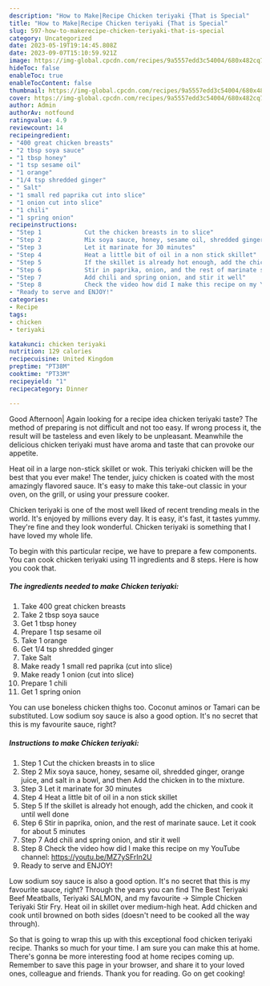 ```yaml
---
description: "How to Make|Recipe Chicken teriyaki {That is Special"
title: "How to Make|Recipe Chicken teriyaki {That is Special"
slug: 597-how-to-makerecipe-chicken-teriyaki-that-is-special
category: Uncategorized
date: 2023-05-19T19:14:45.808Z
date: 2023-09-07T15:10:59.921Z
image: https://img-global.cpcdn.com/recipes/9a5557edd3c54004/680x482cq70/chicken-teriyaki-recipe-main-photo.jpg
hideToc: false
enableToc: true
enableTocContent: false
thumbnail: https://img-global.cpcdn.com/recipes/9a5557edd3c54004/680x482cq70/chicken-teriyaki-recipe-main-photo.jpg
cover: https://img-global.cpcdn.com/recipes/9a5557edd3c54004/680x482cq70/chicken-teriyaki-recipe-main-photo.jpg
author: Admin
authorAv: notfound
ratingvalue: 4.9
reviewcount: 14
recipeingredient:
- "400 great chicken breasts"
- "2 tbsp soya sauce"
- "1 tbsp honey"
- "1 tsp sesame oil"
- "1 orange"
- "1/4 tsp shredded ginger"
- " Salt"
- "1 small red paprika cut into slice"
- "1 onion cut into slice"
- "1 chili"
- "1 spring onion"
recipeinstructions:
- "Step 1            Cut the chicken breasts in to slice"
- "Step 2            Mix soya sauce, honey, sesame oil, shredded ginger, orange juice, and salt in a bowl, and then Add the chicken in to the mixture."
- "Step 3            Let it marinate for 30 minutes"
- "Step 4            Heat a little bit of oil in a non stick skillet"
- "Step 5            If the skillet is already hot enough, add the chicken, and cook it until well done"
- "Step 6            Stir in paprika, onion, and the rest of marinate sauce. Let it cook for about 5 minutes"
- "Step 7            Add chili and spring onion, and stir it well"
- "Step 8            Check the video how did I make this recipe on my YouTube channel: https://youtu.be/MZ7ySFrIn2U"
- "Ready to serve and ENJOY!"
categories:
- Recipe
tags:
- chicken
- teriyaki

katakunci: chicken teriyaki 
nutrition: 129 calories
recipecuisine: United Kingdom
preptime: "PT38M"
cooktime: "PT33M"
recipeyield: "1"
recipecategory: Dinner

---
```



Good Afternoon| Again looking for a recipe idea chicken teriyaki taste? The method of preparing is not difficult and not too easy. If wrong process it, the result will be tasteless and even likely to be unpleasant. Meanwhile the delicious chicken teriyaki must have aroma and taste that can provoke our appetite.





Heat oil in a large non-stick skillet or wok. This teriyaki chicken will be the best that you ever make! The tender, juicy chicken is coated with the most amazingly flavored sauce. It&#39;s easy to make this take-out classic in your oven, on the grill, or using your pressure cooker.

Chicken teriyaki is one of the most well liked of recent trending meals in the world. It's enjoyed by millions every day. It is easy, it's fast, it tastes yummy. They're fine and they look wonderful. Chicken teriyaki is something that I have loved my whole life.


To begin with this particular recipe, we have to prepare a few components. You can cook chicken teriyaki using 11 ingredients and 8 steps. Here is how you cook that.

<!--inarticleads1-->

##### The ingredients needed to make Chicken teriyaki:

1. Take 400 great chicken breasts
1. Take 2 tbsp soya sauce
1. Get 1 tbsp honey
1. Prepare 1 tsp sesame oil
1. Take 1 orange
1. Get 1/4 tsp shredded ginger
1. Take  Salt
1. Make ready 1 small red paprika (cut into slice)
1. Make ready 1 onion (cut into slice)
1. Prepare 1 chili
1. Get 1 spring onion


You can use boneless chicken thighs too. Coconut aminos or Tamari can be substituted. Low sodium soy sauce is also a good option. It&#39;s no secret that this is my favourite sauce, right? 

<!--inarticleads2-->

##### Instructions to make Chicken teriyaki:

1. Step 1            Cut the chicken breasts in to slice
1. Step 2            Mix soya sauce, honey, sesame oil, shredded ginger, orange juice, and salt in a bowl, and then Add the chicken in to the mixture.
1. Step 3            Let it marinate for 30 minutes
1. Step 4            Heat a little bit of oil in a non stick skillet
1. Step 5            If the skillet is already hot enough, add the chicken, and cook it until well done
1. Step 6            Stir in paprika, onion, and the rest of marinate sauce. Let it cook for about 5 minutes
1. Step 7            Add chili and spring onion, and stir it well
1. Step 8            Check the video how did I make this recipe on my YouTube channel: https://youtu.be/MZ7ySFrIn2U
1. Ready to serve and ENJOY!

Low sodium soy sauce is also a good option. It&#39;s no secret that this is my favourite sauce, right? Through the years you can find The Best Teriyaki Beef Meatballs, Teriyaki SALMON, and my favourite → Simple Chicken Teriyaki Stir Fry. Heat oil in skillet over medium-high heat. Add chicken and cook until browned on both sides (doesn&#39;t need to be cooked all the way through). 

So that is going to wrap this up with this exceptional food chicken teriyaki recipe. Thanks so much for your time. I am sure you can make this at home. There's gonna be more interesting food at home recipes coming up. Remember to save this page in your browser, and share it to your loved ones, colleague and friends. Thank you for reading. Go on get cooking!
